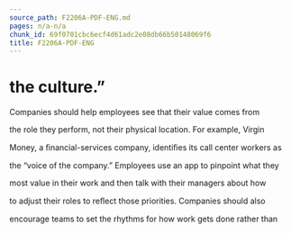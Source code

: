```yaml
---
source_path: F2206A-PDF-ENG.md
pages: n/a-n/a
chunk_id: 69f0701cbc6ecf4d61adc2e08db66b50148069f6
title: F2206A-PDF-ENG
---
```

# the culture.”

Companies should help employees see that their value comes from

the role they perform, not their physical location. For example, Virgin

Money, a ﬁnancial-services company, identiﬁes its call center workers as

the “voice of the company.” Employees use an app to pinpoint what they

most value in their work and then talk with their managers about how

to adjust their roles to reﬂect those priorities. Companies should also

encourage teams to set the rhythms for how work gets done rather than
